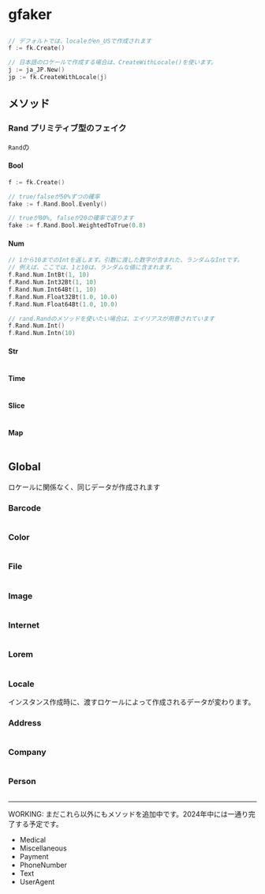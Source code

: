 # gfaker



## 

```go
// デフォルトでは、localeがen_USで作成されます
f := fk.Create()

// 日本語のロケールで作成する場合は、CreateWithLocale()を使います。
j := ja_JP.New()
jp := fk.CreateWithLocale(j)
```

## メソッド


### Rand プリミティブ型のフェイク

`Rand`の

#### Bool

```go
f := fk.Create()

// true/falseが50%ずつの確率
fake := f.Rand.Bool.Evenly()

// trueが80%, falseが20の確率で返ります
fake := f.Rand.Bool.WeightedToTrue(0.8)
```

#### Num

```go
// 1から10までのIntを返します。引数に渡した数字が含まれた、ランダムなIntです。
// 例えば、ここでは、1と10は、ランダムな値に含まれます。
f.Rand.Num.IntBt(1, 10)
f.Rand.Num.Int32Bt(1, 10)
f.Rand.Num.Int64Bt(1, 10)
f.Rand.Num.Float32Bt(1.0, 10.0)
f.Rand.Num.Float64Bt(1.0, 10.0)

// rand.Randのメソッドを使いたい場合は、エイリアスが用意されています
f.Rand.Num.Int()
f.Rand.Num.Intn(10)
```

#### Str 

```go

```

#### Time

```go

```

#### Slice

```go

```

#### Map

```go

```


## Global

ロケールに関係なく、同じデータが作成されます


### Barcode

```go

```

### Color

```go

```

### File

```go

```

### Image

```go

```

### Internet

```go

```

### Lorem

```go

```


### Locale

インスタンス作成時に、渡すロケールによって作成されるデータが変わります。

### Address

```go

```

### Company

```go

```

### Person


```go

```


---

WORKING: まだこれら以外にもメソッドを追加中です。2024年中には一通り完了する予定です。

- Medical
- Miscellaneous
- Payment
- PhoneNumber
- Text
- UserAgent
